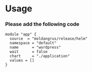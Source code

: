 # Usage
### Please add the following code
```
module "app" {
  source  = "moldangrus/release/helm"
  namespace = "default"
  name      = "wordpress"
  wait      = false
  chart     = "./application"
  values = []
}
```
